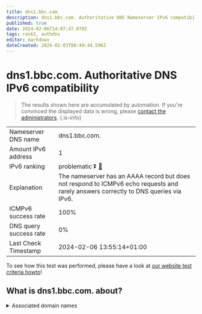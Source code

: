 ```yaml
---
title: dns1.bbc.com.
description: dns1.bbc.com. Authoritative DNS Nameserver IPv6 compatibility
published: true
date: 2024-02-06T14:07:47.070Z
tags: rank5, authdns
editor: markdown
dateCreated: 2024-02-03T00:49:44.596Z
---
```


# dns1.bbc.com. Authoritative DNS IPv6 compatibility

> The results shown here are accumulated by automation. If you're convinced the displayed data is wrong, please [contact the administrators](/howto/chat). 
{.is-info}




|   |   |
| - | - |
| Nameserver DNS name | dns1.bbc.com.
| Amount IPv6 address | 1
| IPv6 ranking | problematic :arrow_double_down: [🔗](/howto/ranking) |
| Explanation | The nameserver has an AAAA record but does not respond to ICMPv6 echo requests and rarely answers correctly to DNS queries via IPv6. |
| ICMPv6 success rate | 100%|
| DNS query success rate | 0% |
| Last Check Timestamp | 2024-02-06 13:55:14+01:00 |

To see how this test was performed, please have a look at [our website test criteria howto](/howto/testcriteria/authdns)!


## What is dns1.bbc.com. about?






<details>
<summary>Associated domain names</summary>

www.bbc.com

www.bbc.co.uk

</details>
